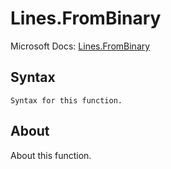 ---
---

# Lines.FromBinary

Microsoft Docs: [Lines.FromBinary](https://docs.microsoft.com/en-us/powerquery-m/lines-frombinary)

## Syntax

```
Syntax for this function.
```

## About

About this function.

